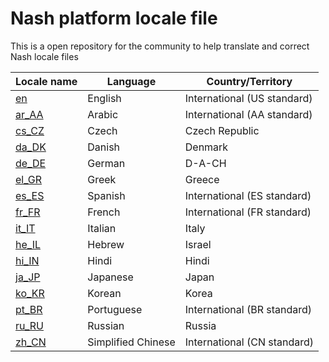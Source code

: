 # Nash platform locale file

This is a open repository for the community to help translate and correct Nash locale files

| Locale name | Language           | Country/Territory           |
|-------------|--------------------|-----------------------------|
| [en](./locales/en.json)          | English            | International (US standard) |
| [ar_AA](./locales/ar_AA.json)       | Arabic             | International (AA standard) |
| [cs_CZ](./locales/cs_CZ.json)       | Czech              | Czech Republic              |
| [da_DK](./locales/da_DK.json)       | Danish             | Denmark                     |
| [de_DE](./locales/de_DE.json)       | German             | D-A-CH                      |
| [el_GR](./locales/el_GR.json)       | Greek              | Greece                      |
| [es_ES](./locales/es_ES.json)       | Spanish            | International (ES standard) |
| [fr_FR](./locales/fr_FR.json)       | French             | International (FR standard) |
| [it_IT](./locales/it_IT.json)       | Italian            | Italy                       |
| [he_IL](./locales/he_IL.json)       | Hebrew             | Israel                      |
| [hi_IN](./locales/hi_IN.json)       | Hindi              | Hindi                       |
| [ja_JP](./locales/ja_JP.json)       | Japanese           | Japan                       |
| [ko_KR](./locales/ko_KR.json)       | Korean             | Korea                       |
| [pt_BR](./locales/pt_BR.json)       | Portuguese         | International (BR standard) |
| [ru_RU](./locales/ru_RU.json)       | Russian            | Russia                      |
| [zh_CN](./locales/zh_CN.json)       | Simplified Chinese | International (CN standard) |